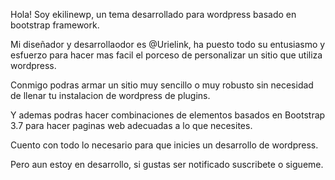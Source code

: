 Hola! Soy ekilinewp, un tema desarrollado para wordpress basado en bootstrap framework.

Mi diseñador y desarrollaodor es @Urielink, ha puesto todo su entusiasmo y esfuerzo para hacer mas facil el porceso de personalizar un sitio que utiliza wordpress.

Conmigo podras armar un sitio muy sencillo o muy robusto sin necesidad de llenar tu instalacion de wordpress de plugins.

Y ademas podras hacer combinaciones de elementos basados en Bootstrap 3.7 para hacer paginas web adecuadas a lo que necesites.

Cuento con todo lo necesario para que inicies un desarrollo de wordpress.

Pero aun estoy en desarrollo, si gustas ser notificado suscribete o sigueme.